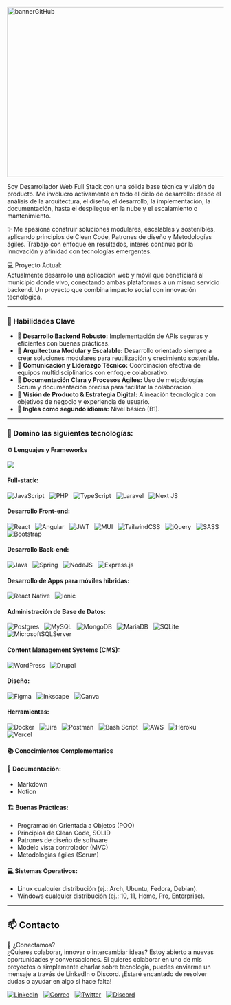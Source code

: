 <img width="1584" height="396" alt="bannerGitHub" src="https://github.com/user-attachments/assets/c927684b-0c85-4e1b-b587-dba0fde79320" /><br/>

Soy Desarrollador Web Full Stack con una sólida base técnica y visión de producto. Me involucro activamente en todo el ciclo de desarrollo: desde el análisis de la arquitectura, el diseño, el desarrollo, la implementación, la documentación, hasta el despliegue en la nube y el escalamiento o mantenimiento.

✨ Me apasiona construir soluciones modulares, escalables y sostenibles, aplicando principios de Clean Code, Patrones de diseño y Metodologías ágiles. Trabajo con enfoque en resultados, interés continuo por la innovación y afinidad con tecnologías emergentes.

💻 Proyecto Actual:<br/>
Actualmente desarrollo una aplicación web y móvil que beneficiará al municipio donde vivo, conectando ambas plataformas a un mismo servicio backend. Un proyecto que combina impacto social con innovación tecnológica.

---

### 🧠 Habilidades Clave

- 🔹 **Desarrollo Backend Robusto:** Implementación de APIs seguras y eficientes con buenas prácticas.  
- 🔹 **Arquitectura Modular y Escalable:** Desarrollo orientado siempre a crear soluciones modulares para reutilización y crecimiento sostenible.  
- 🔹 **Comunicación y Liderazgo Técnico:** Coordinación efectiva de equipos multidisciplinarios con enfoque colaborativo.  
- 🔹 **Documentación Clara y Procesos Ágiles:** Uso de metodologías Scrum y documentación precisa para facilitar la colaboración.  
- 🔹 **Visión de Producto & Estrategia Digital:** Alineación tecnológica con objetivos de negocio y experiencia de usuario.  
- 🔹 **Inglés como segundo idioma:** Nivel básico (B1).

---

### 🧰 Domino las siguientes tecnologías:

#### ⚙️ Lenguajes y Frameworks
<!--# 📊 GitHub Stats:
![](https://github-readme-stats.vercel.app/api?username=manueldiazcoder&theme=dark&hide_border=false&include_all_commits=true&count_private=false)<br/>
![](https://nirzak-streak-stats.vercel.app/?user=manueldiazcoder&theme=dark&hide_border=false)<br/>-->
![](https://github-readme-stats.vercel.app/api/top-langs/?username=manueldiazcoder&theme=dark&hide_border=false&include_all_commits=true&count_private=false&layout=compact)

#### Full-stack:

![JavaScript](https://img.shields.io/badge/javascript-%23323330.svg?style=for-the-badge&logo=javascript&logoColor=%23F7DF1E) &nbsp;
![PHP](https://img.shields.io/badge/php-%23777BB4.svg?style=for-the-badge&logo=php&logoColor=white) &nbsp;
![TypeScript](https://img.shields.io/badge/typescript-%23007ACC.svg?style=for-the-badge&logo=typescript&logoColor=white) &nbsp;
![Laravel](https://img.shields.io/badge/laravel-%23FF2D20.svg?style=for-the-badge&logo=laravel&logoColor=white) &nbsp;
![Next JS](https://img.shields.io/badge/Next-black?style=for-the-badge&logo=next.js&logoColor=white) &nbsp;

#### Desarrollo Front-end:

![React](https://img.shields.io/badge/react-%2320232a.svg?style=for-the-badge&logo=react&logoColor=%2361DAFB) &nbsp;
![Angular](https://img.shields.io/badge/angular-%23DD0031.svg?style=for-the-badge&logo=angular&logoColor=white) &nbsp;
![JWT](https://img.shields.io/badge/JWT-black?style=for-the-badge&logo=JSON%20web%20tokens) &nbsp;
![MUI](https://img.shields.io/badge/MUI-%230081CB.svg?style=for-the-badge&logo=mui&logoColor=white) &nbsp;
![TailwindCSS](https://img.shields.io/badge/tailwindcss-%2338B2AC.svg?style=for-the-badge&logo=tailwind-css&logoColor=white) &nbsp;
![jQuery](https://img.shields.io/badge/jquery-%230769AD.svg?style=for-the-badge&logo=jquery&logoColor=white) &nbsp;
![SASS](https://img.shields.io/badge/SASS-hotpink.svg?style=for-the-badge&logo=SASS&logoColor=white) &nbsp;
![Bootstrap](https://img.shields.io/badge/bootstrap-%238511FA.svg?style=for-the-badge&logo=bootstrap&logoColor=white) &nbsp;

#### Desarrollo Back-end:

![Java](https://img.shields.io/badge/java-%23ED8B00.svg?style=for-the-badge&logo=openjdk&logoColor=white) &nbsp;
![Spring](https://img.shields.io/badge/spring-%236DB33F.svg?style=for-the-badge&logo=spring&logoColor=white) &nbsp;
![NodeJS](https://img.shields.io/badge/node.js-6DA55F?style=for-the-badge&logo=node.js&logoColor=white) &nbsp;
![Express.js](https://img.shields.io/badge/express.js-%23404d59.svg?style=for-the-badge&logo=express&logoColor=%2361DAFB) &nbsp;

#### Desarrollo de Apps para móviles híbridas:

![React Native](https://img.shields.io/badge/react_native-%2320232a.svg?style=for-the-badge&logo=react&logoColor=%2361DAFB) &nbsp;
![Ionic](https://img.shields.io/badge/Ionic-%233880FF.svg?style=for-the-badge&logo=Ionic&logoColor=white) &nbsp;

#### Administración de Base de Datos:

![Postgres](https://img.shields.io/badge/postgres-%23316192.svg?style=for-the-badge&logo=postgresql&logoColor=white) &nbsp;
![MySQL](https://img.shields.io/badge/mysql-4479A1.svg?style=for-the-badge&logo=mysql&logoColor=white) &nbsp;
![MongoDB](https://img.shields.io/badge/MongoDB-%234ea94b.svg?style=for-the-badge&logo=mongodb&logoColor=white) &nbsp;
![MariaDB](https://img.shields.io/badge/MariaDB-003545?style=for-the-badge&logo=mariadb&logoColor=white) &nbsp;
![SQLite](https://img.shields.io/badge/sqlite-%2307405e.svg?style=for-the-badge&logo=sqlite&logoColor=white) &nbsp;
![MicrosoftSQLServer](https://img.shields.io/badge/Microsoft%20SQL%20Server-CC2927?style=for-the-badge&logo=microsoft%20sql%20server&logoColor=white) &nbsp;

#### Content Management Systems (CMS):

![WordPress](https://img.shields.io/badge/WordPress-%23117AC9.svg?style=for-the-badge&logo=WordPress&logoColor=white) &nbsp;
![Drupal](https://img.shields.io/badge/drupal-%230678BE.svg?style=for-the-badge&logo=drupal&logoColor=white) &nbsp;

#### Diseño:

![Figma](https://img.shields.io/badge/figma-%23F24E1E.svg?style=for-the-badge&logo=figma&logoColor=white) &nbsp;
![Inkscape](https://img.shields.io/badge/Inkscape-e0e0e0?style=for-the-badge&logo=inkscape&logoColor=080A13) &nbsp;
![Canva](https://img.shields.io/badge/Canva-%2300C4CC.svg?style=for-the-badge&logo=Canva&logoColor=white) &nbsp;

#### Herramientas:

![Docker](https://img.shields.io/badge/docker-%230db7ed.svg?style=for-the-badge&logo=docker&logoColor=white) &nbsp;
![Jira](https://img.shields.io/badge/jira-%230A0FFF.svg?style=for-the-badge&logo=jira&logoColor=white) &nbsp;
![Postman](https://img.shields.io/badge/Postman-FF6C37?style=for-the-badge&logo=postman&logoColor=white) &nbsp;
![Bash Script](https://img.shields.io/badge/bash_script-%23121011.svg?style=for-the-badge&logo=gnu-bash&logoColor=white) &nbsp;
![AWS](https://img.shields.io/badge/AWS-%23FF9900.svg?style=for-the-badge&logo=amazon-aws&logoColor=white) &nbsp;
![Heroku](https://img.shields.io/badge/heroku-%23430098.svg?style=for-the-badge&logo=heroku&logoColor=white) &nbsp;
![Vercel](https://img.shields.io/badge/vercel-%23000000.svg?style=for-the-badge&logo=vercel&logoColor=white) &nbsp;
<!--![Cloudflare](https://img.shields.io/badge/Cloudflare-F38020?style=for-the-badge&logo=Cloudflare&logoColor=white) &nbsp; 
![Firebase](https://img.shields.io/badge/firebase-%23039BE5.svg?style=for-the-badge&logo=firebase) &nbsp;-->
<!--![Supabase](https://img.shields.io/badge/Supabase-3ECF8E?style=for-the-badge&logo=supabase&logoColor=white) &nbsp;-->

#### 📚 Conocimientos Complementarios

#### 📘 Documentación:
- Markdown 
- Notion

#### 🏗️ Buenas Prácticas:
- Programación Orientada a Objetos (POO)  
- Principios de Clean Code, SOLID 
- Patrones de diseño de software  
- Modelo vista controlador (MVC)
- Metodologías ágiles (Scrum)  

#### 💻 Sistemas Operativos:
-  Linux cualquier distribución (ej.: Arch, Ubuntu, Fedora, Debian).
-  Windows cualquier distribución (ej.: 10, 11, Home, Pro, Enterprise).

<!--## 🏆 GitHub Trophies
![](https://github-profile-trophy.vercel.app/?username=manueldiazcoder&theme=radical&no-frame=false&no-bg=true&margin-w=4)-->

<!-- Proudly created with GPRM ( https://gprm.itsvg.in ) -->

---

## 📫 Contacto

📩 ¿Conectamos?<br/>
¿Quieres colaborar, innovar o intercambiar ideas? Estoy abierto a nuevas oportunidades y conversaciones.
Si quieres colaborar en uno de mis proyectos o simplemente charlar sobre tecnología, puedes enviarme un mensaje a través de LinkedIn o Discord. ¡Estaré encantado de resolver dudas o ayudar en algo si hace falta!

[![LinkedIn](https://img.shields.io/badge/LinkedIn-%230077B5.svg?style=for-the-badge&logo=linkedin&logoColor=white)](https://linkedin.com/in/manuelcoder) &nbsp;
[![Correo](https://img.shields.io/badge/Email-D14836?style=for-the-badge&logo=gmail&logoColor=white)](mailto:manuelcoder@hotmail.com) &nbsp;
[![Twitter](https://img.shields.io/badge/X-black.svg?style=for-the-badge&logo=X&logoColor=white)](https://x.com/manueldiazcoder) &nbsp;
[![Discord](https://img.shields.io/badge/Discord-%237289DA.svg?style=for-the-badge&logo=discord&logoColor=white)](https://discord.gg/Vj6xPEcu) &nbsp;
